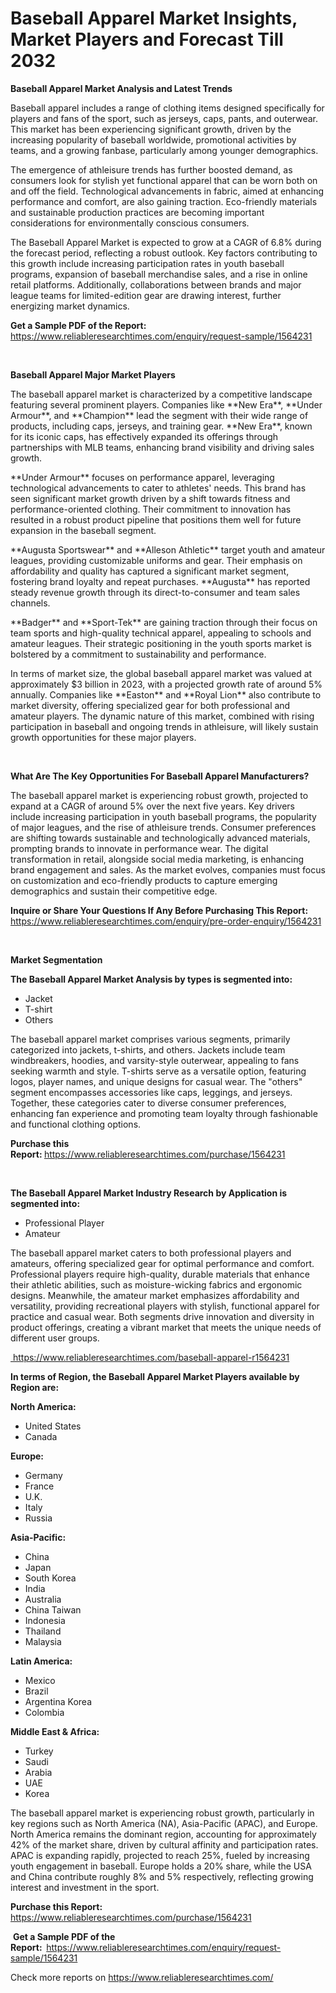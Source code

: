 <p><h1>Baseball Apparel Market Insights, Market Players and Forecast Till 2032</h1></p><p><strong>Baseball Apparel Market Analysis and Latest Trends</strong></p>
<p><p>Baseball apparel includes a range of clothing items designed specifically for players and fans of the sport, such as jerseys, caps, pants, and outerwear. This market has been experiencing significant growth, driven by the increasing popularity of baseball worldwide, promotional activities by teams, and a growing fanbase, particularly among younger demographics.</p><p>The emergence of athleisure trends has further boosted demand, as consumers look for stylish yet functional apparel that can be worn both on and off the field. Technological advancements in fabric, aimed at enhancing performance and comfort, are also gaining traction. Eco-friendly materials and sustainable production practices are becoming important considerations for environmentally conscious consumers.</p><p>The Baseball Apparel Market is expected to grow at a CAGR of 6.8% during the forecast period, reflecting a robust outlook. Key factors contributing to this growth include increasing participation rates in youth baseball programs, expansion of baseball merchandise sales, and a rise in online retail platforms. Additionally, collaborations between brands and major league teams for limited-edition gear are drawing interest, further energizing market dynamics.</p></p>
<p><strong>Get a Sample PDF of the Report:&nbsp;</strong> <a href="https://www.reliableresearchtimes.com/enquiry/request-sample/1564231?utm_campaign=3565&utm_medium=2&utm_source=Github&utm_content=ia&utm_term=04042025&utm_id=baseball-apparel">https://www.reliableresearchtimes.com/enquiry/request-sample/1564231</a></p>
<p>&nbsp;</p>
<p><strong>Baseball Apparel Major Market Players</strong></p>
<p><p>The baseball apparel market is characterized by a competitive landscape featuring several prominent players. Companies like **New Era**, **Under Armour**, and **Champion** lead the segment with their wide range of products, including caps, jerseys, and training gear. **New Era**, known for its iconic caps, has effectively expanded its offerings through partnerships with MLB teams, enhancing brand visibility and driving sales growth.</p><p>**Under Armour** focuses on performance apparel, leveraging technological advancements to cater to athletes' needs. This brand has seen significant market growth driven by a shift towards fitness and performance-oriented clothing. Their commitment to innovation has resulted in a robust product pipeline that positions them well for future expansion in the baseball segment.</p><p>**Augusta Sportswear** and **Alleson Athletic** target youth and amateur leagues, providing customizable uniforms and gear. Their emphasis on affordability and quality has captured a significant market segment, fostering brand loyalty and repeat purchases. **Augusta** has reported steady revenue growth through its direct-to-consumer and team sales channels.</p><p>**Badger** and **Sport-Tek** are gaining traction through their focus on team sports and high-quality technical apparel, appealing to schools and amateur leagues. Their strategic positioning in the youth sports market is bolstered by a commitment to sustainability and performance.</p><p>In terms of market size, the global baseball apparel market was valued at approximately $3 billion in 2023, with a projected growth rate of around 5% annually. Companies like **Easton** and **Royal Lion** also contribute to market diversity, offering specialized gear for both professional and amateur players. The dynamic nature of this market, combined with rising participation in baseball and ongoing trends in athleisure, will likely sustain growth opportunities for these major players.</p></p>
<p>&nbsp;</p>
<p><strong>What Are The Key Opportunities For Baseball Apparel Manufacturers?</strong></p>
<p><p>The baseball apparel market is experiencing robust growth, projected to expand at a CAGR of around 5% over the next five years. Key drivers include increasing participation in youth baseball programs, the popularity of major leagues, and the rise of athleisure trends. Consumer preferences are shifting towards sustainable and technologically advanced materials, prompting brands to innovate in performance wear. The digital transformation in retail, alongside social media marketing, is enhancing brand engagement and sales. As the market evolves, companies must focus on customization and eco-friendly products to capture emerging demographics and sustain their competitive edge.</p></p>
<p><strong>Inquire or Share Your Questions If Any Before Purchasing This Report:</strong> <a href="https://www.reliableresearchtimes.com/enquiry/pre-order-enquiry/1564231?utm_campaign=3565&utm_medium=2&utm_source=Github&utm_content=ia&utm_term=04042025&utm_id=baseball-apparel">https://www.reliableresearchtimes.com/enquiry/pre-order-enquiry/1564231</a></p>
<p>&nbsp;</p>
<p><strong>Market Segmentation</strong></p>
<p><strong>The Baseball Apparel Market Analysis by types is segmented into:</strong></p>
<p><ul><li>Jacket</li><li>T-shirt</li><li>Others</li></ul></p>
<p><p>The baseball apparel market comprises various segments, primarily categorized into jackets, t-shirts, and others. Jackets include team windbreakers, hoodies, and varsity-style outerwear, appealing to fans seeking warmth and style. T-shirts serve as a versatile option, featuring logos, player names, and unique designs for casual wear. The "others" segment encompasses accessories like caps, leggings, and jerseys. Together, these categories cater to diverse consumer preferences, enhancing fan experience and promoting team loyalty through fashionable and functional clothing options.</p></p>
<p><strong>Purchase this Report:&nbsp;</strong><a href="https://www.reliableresearchtimes.com/purchase/1564231?utm_campaign=3565&utm_medium=2&utm_source=Github&utm_content=ia&utm_term=04042025&utm_id=baseball-apparel">https://www.reliableresearchtimes.com/purchase/1564231</a></p>
<p>&nbsp;</p>
<p><strong>The Baseball Apparel Market Industry Research by Application is segmented into:</strong></p>
<p><ul><li>Professional Player</li><li>Amateur</li></ul></p>
<p><p>The baseball apparel market caters to both professional players and amateurs, offering specialized gear for optimal performance and comfort. Professional players require high-quality, durable materials that enhance their athletic abilities, such as moisture-wicking fabrics and ergonomic designs. Meanwhile, the amateur market emphasizes affordability and versatility, providing recreational players with stylish, functional apparel for practice and casual wear. Both segments drive innovation and diversity in product offerings, creating a vibrant market that meets the unique needs of different user groups.</p></p>
<p><a href="https://www.reliableresearchtimes.com/baseball-apparel-r1564231?utm_campaign=3565&utm_medium=2&utm_source=Github&utm_content=ia&utm_term=04042025&utm_id=baseball-apparel">&nbsp;https://www.reliableresearchtimes.com/baseball-apparel-r1564231</a></p>
<p><strong>In terms of Region, the Baseball Apparel Market Players available by Region are:</strong></p>
<p>
    <p> <strong> North America: </strong>
        <ul>
            <li>United States</li>
            <li>Canada</li>
        </ul>
        </p> 
    <p> <strong> Europe: </strong>
        <ul>
            <li>Germany</li>
            <li>France</li>
            <li>U.K.</li>
            <li>Italy</li>
            <li>Russia</li>
        </ul>
        </p> 
    <p> <strong> Asia-Pacific: </strong>
        <ul>
            <li>China</li>
            <li>Japan</li>
            <li>South Korea</li>
            <li>India</li>
            <li>Australia</li>
            <li>China Taiwan</li>
            <li>Indonesia</li>
            <li>Thailand</li>
            <li>Malaysia</li>
        </ul>
        </p> 
    <p> <strong> Latin America: </strong>
        <ul>
            <li>Mexico</li>
            <li>Brazil</li>
            <li>Argentina Korea</li>
            <li>Colombia</li>
        </ul>
        </p> 
    <p> <strong> Middle East & Africa: </strong>
        <ul>
            <li>Turkey</li>
            <li>Saudi</li>
            <li>Arabia</li>
            <li>UAE</li>
            <li>Korea</li>
        </ul>
    </p>
    </p>
<p><p>The baseball apparel market is experiencing robust growth, particularly in key regions such as North America (NA), Asia-Pacific (APAC), and Europe. North America remains the dominant region, accounting for approximately 42% of the market share, driven by cultural affinity and participation rates. APAC is expanding rapidly, projected to reach 25%, fueled by increasing youth engagement in baseball. Europe holds a 20% share, while the USA and China contribute roughly 8% and 5% respectively, reflecting growing interest and investment in the sport.</p></p>
<p><strong>Purchase this Report: </strong><a href="https://www.reliableresearchtimes.com/purchase/1564231?utm_campaign=3565&utm_medium=2&utm_source=Github&utm_content=ia&utm_term=04042025&utm_id=baseball-apparel">https://www.reliableresearchtimes.com/purchase/1564231</a></p>
<p>&nbsp;<strong>Get a Sample PDF of the Report:&nbsp;&nbsp;</strong><a href="https://www.reliableresearchtimes.com/enquiry/request-sample/1564231?utm_campaign=3565&utm_medium=2&utm_source=Github&utm_content=ia&utm_term=04042025&utm_id=baseball-apparel">https://www.reliableresearchtimes.com/enquiry/request-sample/1564231</a></p>
<p><strong></strong></p>
<p>Check more reports on <a href="https://www.reliableresearchtimes.com/?utm_campaign=3565&utm_medium=2&utm_source=Github&utm_content=ia&utm_term=04042025&utm_id=baseball-apparel">https://www.reliableresearchtimes.com/</a></p>